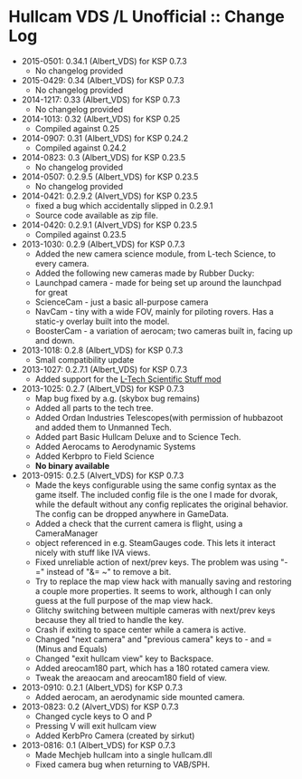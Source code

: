 # Hullcam VDS /L Unofficial :: Change Log

* 2015-0501: 0.34.1 (Albert_VDS) for KSP 0.7.3
	+ No changelog provided
* 2015-0429: 0.34 (Albert_VDS) for KSP 0.7.3
	+ No changelog provided
* 2014-1217: 0.33 (Albert_VDS) for KSP 0.7.3
	+ No changelog provided
* 2014-1013: 0.32 (Albert_VDS) for KSP 0.25
	+ Compiled against 0.25
* 2014-0907: 0.31 (Albert_VDS) for KSP 0.24.2
	+ Compiled against 0.24.2
* 2014-0823: 0.3 (Albert_VDS) for KSP 0.23.5
	+ No changelog provided
* 2014-0507: 0.2.9.5 (Albert_VDS) for KSP 0.23.5
	+ No changelog provided
* 2014-0421: 0.2.9.2 (Alvert_VDS) for KSP 0.23.5
	+ fixed a bug which accidentally slipped in 0.2.9.1
	+ Source code available as zip file.
* 2014-0420: 0.2.9.1 (Alvert_VDS) for KSP 0.23.5
	+ Compiled against 0.23.5
* 2013-1030: 0.2.9 (Albert_VDS) for KSP 0.7.3
	+ Added the new camera science module, from L-tech Science, to every camera.
	+ Added the following new cameras made by Rubber Ducky:
	+ Launchpad camera - made for being set up around the launchpad for great
	+ ScienceCam - just a basic all-purpose camera
	+ NavCam - tiny with a wide FOV, mainly for piloting rovers. Has a static-y overlay built into the model.
	+ BoosterCam - a variation of aerocam; two cameras built in, facing up and down.
* 2013-1018: 0.2.8 (Albert_VDS) for KSP 0.7.3
	+ Small compatibility update
* 2013-1027: 0.2.7.1 (Albert_VDS) for KSP 0.7.3
	+ Added support for the [L-Tech Scientific Stuff mod](http://forum.kerbalspaceprogram.com/threads/53813-0-22-L-Tech-Scientific-Stuff-V1-5)
* 2013-1025: 0.2.7 (Albert_VDS) for KSP 0.7.3
	+ Map bug fixed by a.g. (skybox bug remains)
	+ Added all parts to the tech tree.
	+ Added Ordan Industries Telescopes(with permission of hubbazoot and added them to Unmanned Tech.
	+ Added part Basic Hullcam Deluxe and to Science Tech.
	+ Added Aerocams to Aerodynamic Systems
	+ Added Kerbpro to Field Science
	* **No binary available**
* 2013-0915: 0.2.5 (Alvert_VDS) for KSP 0.7.3
	+ Made the keys configurable using the same config syntax as the game itself. The included config file is the one I made for dvorak, while the default without any config replicates the original behavior. The config can be dropped anywhere in GameData.
	+ Added a check that the current camera is flight, using a CameraManager
	+ object referenced in e.g. SteamGauges code. This lets it interact nicely with stuff like IVA views.
	+ Fixed unreliable action of next/prev keys. The problem was using "-=" instead of "&= ~" to remove a bit.
	+ Try to replace the map view hack with manually saving and restoring a couple more properties. It seems to work, although I can only guess at the full purpose of the map view hack.
	+ Glitchy switching between multiple cameras with next/prev keys because they all tried to handle the key.
	+ Crash if exiting to space center while a camera is active.
	+ Changed "next camera" and "previous camera" keys to - and = (Minus and Equals)
	+ Changed "exit hullcam view" key to Backspace.
	+ Added areocam180 part, which has a 180 rotated camera view.
	+ Tweak the areaocam and areocam180 field of view.
* 2013-0910: 0.2.1 (Albert_VDS) for KSP 0.7.3
	+ Added aerocam, an aerodynamic side mounted camera.
* 2013-0823: 0.2 (Alvert_VDS) for KSP 0.7.3
	+ Changed cycle keys to O and P
	+ Pressing V will exit hullcam view
	+ Added KerbPro Camera (created by sirkut)
* 2013-0816: 0.1 (Albert_VDS) for KSP 0.7.3
	+ Made Mechjeb hullcam into a single hullcam.dll
	+ Fixed camera bug when returning to VAB/SPH.